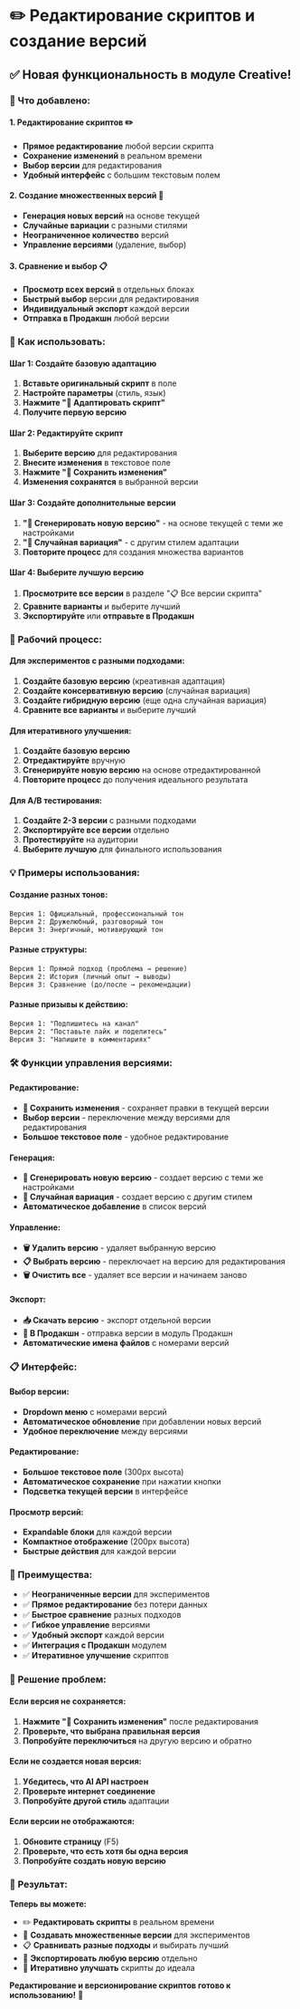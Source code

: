 # ✏️ Редактирование скриптов и создание версий

## ✅ Новая функциональность в модуле Creative!

### 🚀 Что добавлено:

#### **1. Редактирование скриптов** ✏️
- **Прямое редактирование** любой версии скрипта
- **Сохранение изменений** в реальном времени
- **Выбор версии** для редактирования
- **Удобный интерфейс** с большим текстовым полем

#### **2. Создание множественных версий** 🔄
- **Генерация новых версий** на основе текущей
- **Случайные вариации** с разными стилями
- **Неограниченное количество** версий
- **Управление версиями** (удаление, выбор)

#### **3. Сравнение и выбор** 📋
- **Просмотр всех версий** в отдельных блоках
- **Быстрый выбор** версии для редактирования
- **Индивидуальный экспорт** каждой версии
- **Отправка в Продакшн** любой версии

### 🎯 Как использовать:

#### **Шаг 1: Создайте базовую адаптацию**
1. **Вставьте оригинальный скрипт** в поле
2. **Настройте параметры** (стиль, язык)
3. **Нажмите "🎨 Адаптировать скрипт"**
4. **Получите первую версию**

#### **Шаг 2: Редактируйте скрипт**
1. **Выберите версию** для редактирования
2. **Внесите изменения** в текстовое поле
3. **Нажмите "💾 Сохранить изменения"**
4. **Изменения сохранятся** в выбранной версии

#### **Шаг 3: Создайте дополнительные версии**
1. **"🔄 Сгенерировать новую версию"** - на основе текущей с теми же настройками
2. **"🎲 Случайная вариация"** - с другим стилем адаптации
3. **Повторите процесс** для создания множества вариантов

#### **Шаг 4: Выберите лучшую версию**
1. **Просмотрите все версии** в разделе "📋 Все версии скрипта"
2. **Сравните варианты** и выберите лучший
3. **Экспортируйте** или **отправьте в Продакшн**

### 🔄 Рабочий процесс:

#### **Для экспериментов с разными подходами:**
1. **Создайте базовую версию** (креативная адаптация)
2. **Создайте консервативную версию** (случайная вариация)
3. **Создайте гибридную версию** (еще одна случайная вариация)
4. **Сравните все варианты** и выберите лучший

#### **Для итеративного улучшения:**
1. **Создайте базовую версию**
2. **Отредактируйте** вручную
3. **Сгенерируйте новую версию** на основе отредактированной
4. **Повторите процесс** до получения идеального результата

#### **Для A/B тестирования:**
1. **Создайте 2-3 версии** с разными подходами
2. **Экспортируйте все версии** отдельно
3. **Протестируйте** на аудитории
4. **Выберите лучшую** для финального использования

### 💡 Примеры использования:

#### **Создание разных тонов:**
```
Версия 1: Официальный, профессиональный тон
Версия 2: Дружелюбный, разговорный тон  
Версия 3: Энергичный, мотивирующий тон
```

#### **Разные структуры:**
```
Версия 1: Прямой подход (проблема → решение)
Версия 2: История (личный опыт → выводы)
Версия 3: Сравнение (до/после → рекомендации)
```

#### **Разные призывы к действию:**
```
Версия 1: "Подпишитесь на канал"
Версия 2: "Поставьте лайк и поделитесь"
Версия 3: "Напишите в комментариях"
```

### 🛠️ Функции управления версиями:

#### **Редактирование:**
- **💾 Сохранить изменения** - сохраняет правки в текущей версии
- **Выбор версии** - переключение между версиями для редактирования
- **Большое текстовое поле** - удобное редактирование

#### **Генерация:**
- **🔄 Сгенерировать новую версию** - создает версию с теми же настройками
- **🎲 Случайная вариация** - создает версию с другим стилем
- **Автоматическое добавление** в список версий

#### **Управление:**
- **🗑️ Удалить версию** - удаляет выбранную версию
- **📋 Выбрать версию** - переключает на версию для редактирования
- **🗑️ Очистить все** - удаляет все версии и начинаем заново

#### **Экспорт:**
- **📥 Скачать версию** - экспорт отдельной версии
- **💾 В Продакшн** - отправка версии в модуль Продакшн
- **Автоматические имена файлов** с номерами версий

### 📋 Интерфейс:

#### **Выбор версии:**
- **Dropdown меню** с номерами версий
- **Автоматическое обновление** при добавлении новых версий
- **Удобное переключение** между версиями

#### **Редактирование:**
- **Большое текстовое поле** (300px высота)
- **Автоматическое сохранение** при нажатии кнопки
- **Подсветка текущей версии** в интерфейсе

#### **Просмотр версий:**
- **Expandable блоки** для каждой версии
- **Компактное отображение** (200px высота)
- **Быстрые действия** для каждой версии

### 🎊 Преимущества:

- ✅ **Неограниченные версии** для экспериментов
- ✅ **Прямое редактирование** без потери данных
- ✅ **Быстрое сравнение** разных подходов
- ✅ **Гибкое управление** версиями
- ✅ **Удобный экспорт** каждой версии
- ✅ **Интеграция с Продакшн** модулем
- ✅ **Итеративное улучшение** скриптов

### 🔧 Решение проблем:

#### **Если версия не сохраняется:**
1. **Нажмите "💾 Сохранить изменения"** после редактирования
2. **Проверьте, что выбрана правильная версия**
3. **Попробуйте переключиться** на другую версию и обратно

#### **Если не создается новая версия:**
1. **Убедитесь, что AI API настроен**
2. **Проверьте интернет соединение**
3. **Попробуйте другой стиль** адаптации

#### **Если версии не отображаются:**
1. **Обновите страницу** (F5)
2. **Проверьте, что есть хотя бы одна версия**
3. **Попробуйте создать новую версию**

### 🚀 Результат:

**Теперь вы можете:**
- ✏️ **Редактировать скрипты** в реальном времени
- 🔄 **Создавать множественные версии** для экспериментов
- 📋 **Сравнивать разные подходы** и выбирать лучший
- 💾 **Экспортировать любую версию** отдельно
- 🎯 **Итеративно улучшать** скрипты до идеала

**Редактирование и версионирование скриптов готово к использованию!** 🎉



















